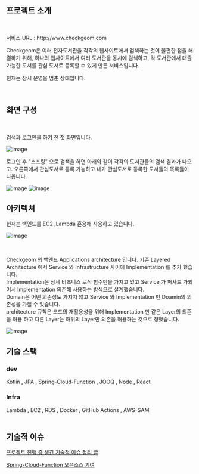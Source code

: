 

<div align
 
<br/>

## 프로젝트 소개 

<br/>
<p>서비스 URL : http://www.checkgeom.com </p>
<p> Checkgeom은 여러 전자도서관을 각각의 웹사이트에서 검색하는 것이 불편한 점을 해결하기 위해, 하나의 웹사이트에서 여러 도서관을 동시에 검색하고,
 각 도서관에서 대출 가능한 도서를 관심 도서로 등록할 수 있게 만든 서비스입니다.
</p>
<p> 현재는 잠시 운영을 멈춘 상태입니다.</p>
<br />

## 화면 구성 

<br/>

<p>검색과 로그인을 하기 전 첫 화면입니다. </p>

![image](https://github.com/user-attachments/assets/dbe08381-9441-4c9d-9266-a35147a955de)


<p>로그인 후 "스프링" 으로 검색을 하면 아래와 같이 각각의 도서관들의 검색 결과가 나오고.
오른쪽에서 관심도서로 등록 가능하고 내가 관심도서로 등록한 도서들의 목록들이 나옵니다.
 </p> 

![image](https://github.com/user-attachments/assets/286231c1-849e-473f-ba6d-61529fc5c648)
![image](https://github.com/user-attachments/assets/69268fad-a5cd-48f8-bee7-eff50aeed4e0)



## 아키텍쳐

<!-- <p> 간단하게 흐름을 표시 한 Infra AWS 아키텍처 흐름입니다.
비용 절감을 가장 우선시 한 아키텍처입니다. 모든 백 엔드는 서버리스로 만들었습니다. </p> <br/>  -->

<p>현재는 백엔드를 EC2 ,Lambda 혼용해 사용하고 있습니다.</p>

![image](https://github.com/user-attachments/assets/96826e0d-8590-489e-b23a-45cddab92857)



<br/>
<p> Checkgeom 의 백엔드 Applications architecture 입니다. 기존 Layered Architecture 에서 Service 와 Infrastructure 사이에 Implementation 를 추가 했습니다. <br/>
  Implementation은 상세 비즈니스 로직 함수만을 가지고 있고 Service 가 퍼사드 가되어서 Implementation 의존해 사용하는 방식으로 설계했습니다. <br/>
 Domain은 어떤 의존성도 가지지 않고 Service 와 Implementation 만 Doamin의 의존성을 가질 수 있습니다. <br/>
 architecture 규칙은 코드의 재활용성을 위해 Implementation 만 같은 Layer의 의존을 허용 하고 다른 Layer는 하위의 Layer만 의존을 허용하는 것으로 정했습니다.  
 </p>

![image](https://github.com/user-attachments/assets/7b7b74ca-62be-4158-919a-33c613d53d70)


## 기술 스택
### dev
<div>
Kotlin , JPA , Spring-Cloud-Function , JOOQ ,  Node , React 
</div>

### Infra
<div>
Lambda , EC2 , RDS , Docker , GitHub Actions , AWS-SAM 
</div>


<br />
 
## 기술적 이슈
<a href = "https://kjg-steady.tistory.com/529"> 프로젝트 진행 중 생긴 기술적 이슈 정리 글 </a> <br/>

<a href= "https://github.com/spring-cloud/spring-cloud-function/pull/1199"> Spring-Cloud-Function 오픈소스 기여</a>
<!-- Lambda 콜드스타트시 동적 IP활당으로 인한 MySQL 복수의 커넥션 점유 -->
























